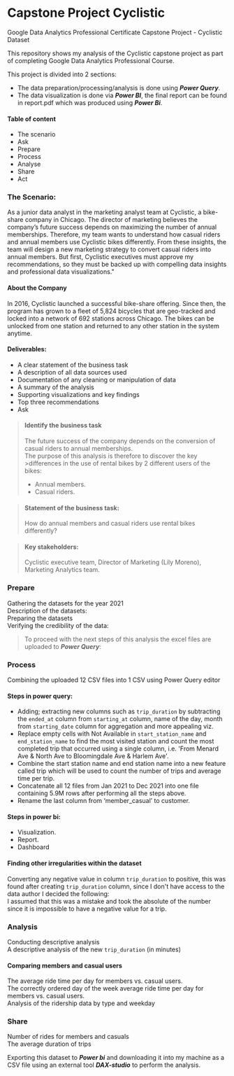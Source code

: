 # Capstone Project Cyclistic
Google Data Analytics Professional Certificate Capstone Project - Cyclistic Dataset

This repository shows my analysis of the Cyclistic capstone project as part of completing Google Data Analytics Professional Course.<br>

This project is divided into 2 sections:<br>
- The data preparation/processing/analysis is done using ***Power Query***.<br>
- The data visualization is done via ***Power BI***, the final report can be found in report.pdf which was produced using ***Power Bi***.

#### Table of content
- The scenario
- Ask
- Prepare
- Process
- Analyse
- Share
- Act<br>
### The Scenario:

As a junior data analyst in the marketing analyst team at Cyclistic, a bike-share company in Chicago. The director of marketing believes the company’s future success depends on maximizing the number of annual memberships. Therefore, my team wants to understand how casual riders and annual members use Cyclistic bikes differently. From these insights, the team will design a new marketing strategy to convert casual riders into annual members. But first, Cyclistic executives must approve my recommendations, so they must be backed up with compelling data insights and professional data visualizations."

#### About the Company
In 2016, Cyclistic launched a successful bike-share offering. Since then, the program has grown to a fleet of 5,824 bicycles that are geo-tracked and locked into a network of 692 stations across Chicago. The bikes can be unlocked from one station and returned to any other station in the system anytime.

#### Deliverables:
- A clear statement of the business task
- A description of all data sources used
- Documentation of any cleaning or manipulation of data
- A summary of the analysis
- Supporting visualizations and key findings
- Top three recommendations
- Ask

> #### Identify the business task
> The future success of the company depends on the conversion of casual riders to annual memberships.<br> The purpose of this analysis is therefore to discover the key >differences in the use of rental bikes by 2 different users of the bikes: <br> 
> - Annual members.<br>
> - Casual riders.

> #### Statement of the business task:<br>
> How do annual members and casual riders use rental bikes differently?

> #### Key stakeholders:<br>
>Cyclistic executive team, Director of Marketing (Lily Moreno), Marketing Analytics team.

### Prepare
Gathering the datasets for the year 2021<br>
Description of the datasets:<br>
Preparing the datasets<br>
Verifying the credibility of the data:<br>

> To proceed with the next steps of this analysis the excel files are uploaded to ***Power Query***:


### Process
Combining the uploaded 12 CSV files into 1 CSV using Power Query editor

#### Steps in power query:

- Adding; extracting new columns such as `trip_duration` by subtracting the `ended_at` column from `starting_at` column, name of the day, month from `starting_date` column for aggregation and more appealing viz.
- Replace empty cells with Not Available in `start_station_name` and `end_station_name` to find the most visited station and count the most completed trip that occurred using a single column, i.e. 'From Menard Ave & North Ave to Bloomingdale Ave & Harlem Ave'.
- Combine the start station name and end station name into a new feature called trip which will be used to count the number of trips and average time per trip.
- Concatenate all 12 files from Jan 2021 to Dec 2021 into one file containing 5.9M rows after performing all the steps above.
- Rename the last column from ‘member_casual’ to customer.

#### Steps in power bi:
- Visualization.
- Report.
- Dashboard


#### Finding other irregularities within the dataset

Converting any negative value in column `trip_duration` to positive, this was found after creating `trip_duration` column, since I don't have access to the data author I decided the following:<br>
I assumed that this was a mistake and took the absolute of the number since it is impossible to have a negative value for a trip.


### Analysis
Conducting descriptive analysis<br>
A descriptive analysis of the new `trip_duration` (in minutes)

#### Comparing members and casual users
The average ride time per day for members vs. casual users.<br>
The correctly ordered day of the week average ride time per day for members vs. casual users.<br>
Analysis of the ridership data by type and weekday

### Share


Number of rides for members and casuals<br>
The average duration of trips

Exporting this dataset to ***Power bi*** and downloading it into my machine as a CSV file using an external tool ***DAX-studio*** to perform the analysis.
